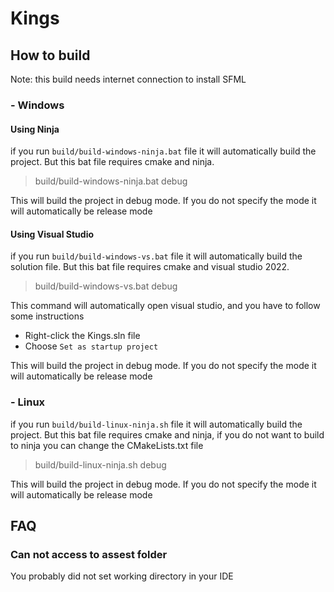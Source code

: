 # Kings
## How to build
Note: this build needs internet connection to install SFML
### - Windows
#### Using Ninja
if you run `build/build-windows-ninja.bat` file it will automatically build the project.
But this bat file requires cmake and ninja.
> build/build-windows-ninja.bat debug

This will build the project in debug mode.
If you do not specify the mode it will automatically be release mode
#### Using Visual Studio
if you run `build/build-windows-vs.bat` file it will automatically build the solution file.
But this bat file requires cmake and visual studio 2022.
> build/build-windows-vs.bat debug

This command will automatically open visual studio, and you have to follow some instructions
- Right-click the Kings.sln file
- Choose ``Set as startup project``

This will build the project in debug mode.
If you do not specify the mode it will automatically be release mode

### - Linux
if you run `build/build-linux-ninja.sh` file it will automatically build the project.
But this bat file requires cmake and ninja, if you do not want to build to ninja you can change the CMakeLists.txt file
> build/build-linux-ninja.sh debug

This will build the project in debug mode.
If you do not specify the mode it will automatically be release mode

## FAQ
### Can not access to assest folder
You probably did not set working directory in your IDE